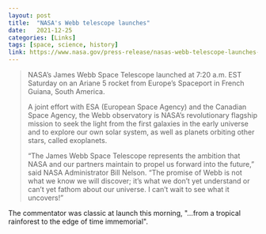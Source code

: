 ```yaml
---
layout: post
title:  "NASA's Webb telescope launches"
date:   2021-12-25
categories: [Links]
tags: [space, science, history]
link: https://www.nasa.gov/press-release/nasas-webb-telescope-launches-to-see-first-galaxies-distant-worlds
---
```


>NASA’s James Webb Space Telescope launched at 7:20 a.m. EST Saturday on an Ariane 5 rocket from Europe’s Spaceport in French Guiana, South America.
>
>A joint effort with ESA (European Space Agency) and the Canadian Space Agency, the Webb observatory is NASA’s revolutionary flagship mission to seek the light from the first galaxies in the early universe and to explore our own solar system, as well as planets orbiting other stars, called exoplanets.
>
>“The James Webb Space Telescope represents the ambition that NASA and our partners maintain to propel us forward into the future,” said NASA Administrator Bill Nelson. “The promise of Webb is not what we know we will discover; it’s what we don’t yet understand or can’t yet fathom about our universe. I can’t wait to see what it uncovers!”

The commentator was classic at launch this morning, "...from a tropical rainforest to the edge of time immemorial".
